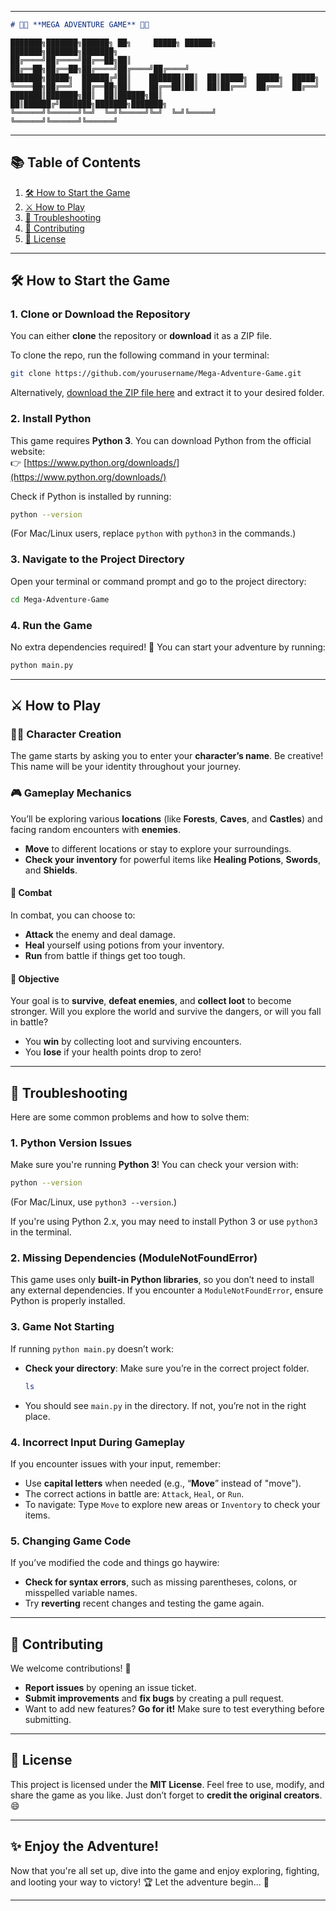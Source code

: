 
---

```markdown
# 🌟🌿 **MEGA ADVENTURE GAME** 🌿🌟

```
```
███████╗███████╗██████╗ ██╗     █████╗ ██████╗ ███████╗███████╗███████╗
██╔════╝██╔════╝██╔══██╗██║    ██╔══██╗██╔══██╗██╔════╝██╔════╝██╔════╝
███████╗█████╗  ██████╔╝██║    ███████║██║  ██║█████╗  █████╗  █████╗  
╚════██╗██╔══╝  ██╔══██╗██║    ██╔══██║██║  ██║██╔══╝  ██╔══╝  ██╔══╝  
███████║███████╗██║  ██║██████╗██║  ██║██████╔╝███████╗███████╗███████╗
╚══════╝╚══════╝╚═╝  ╚═╝╚═════╝╚═╝  ╚═╝╚═════╝ ╚══════╝╚══════╝╚══════╝
```

---

## 📚 **Table of Contents**
1. [🛠️ How to Start the Game](#how-to-start-the-game)
2. [⚔️ How to Play](#how-to-play)
3. [🐞 Troubleshooting](#troubleshooting)
4. [🎉 Contributing](#contributing)
5. [📜 License](#license)

---

## 🛠️ **How to Start the Game**

### 1. **Clone or Download the Repository**  
You can either **clone** the repository or **download** it as a ZIP file.

To clone the repo, run the following command in your terminal:

```bash
git clone https://github.com/yourusername/Mega-Adventure-Game.git
```

Alternatively, [download the ZIP file here](https://github.com/yourusername/Mega-Adventure-Game/archive/refs/heads/main.zip) and extract it to your desired folder.

### 2. **Install Python**  
This game requires **Python 3**. You can download Python from the official website:  
👉 [https://www.python.org/downloads/](https://www.python.org/downloads/)

Check if Python is installed by running:
```bash
python --version
```
(For Mac/Linux users, replace `python` with `python3` in the commands.)

### 3. **Navigate to the Project Directory**  
Open your terminal or command prompt and go to the project directory:
```bash
cd Mega-Adventure-Game
```

### 4. **Run the Game**  
No extra dependencies required! 🚀 You can start your adventure by running:

```bash
python main.py
```

---

## ⚔️ **How to Play**

### 🧙‍♂️ **Character Creation**  
The game starts by asking you to enter your **character’s name**. Be creative! This name will be your identity throughout your journey.

### 🎮 **Gameplay Mechanics**  
You’ll be exploring various **locations** (like **Forests**, **Caves**, and **Castles**) and facing random encounters with **enemies**.  

- **Move** to different locations or stay to explore your surroundings.
- **Check your inventory** for powerful items like **Healing Potions**, **Swords**, and **Shields**.

#### 🥊 **Combat**  
In combat, you can choose to:

- **Attack** the enemy and deal damage.
- **Heal** yourself using potions from your inventory.
- **Run** from battle if things get too tough.

#### 🎯 **Objective**  
Your goal is to **survive**, **defeat enemies**, and **collect loot** to become stronger. Will you explore the world and survive the dangers, or will you fall in battle? 

- You **win** by collecting loot and surviving encounters.
- You **lose** if your health points drop to zero!

---

## 🐞 **Troubleshooting**

Here are some common problems and how to solve them:

### 1. **Python Version Issues**  
Make sure you're running **Python 3**! You can check your version with:
```bash
python --version
```
(For Mac/Linux, use `python3 --version`.)

If you're using Python 2.x, you may need to install Python 3 or use `python3` in the terminal.

### 2. **Missing Dependencies (ModuleNotFoundError)**  
This game uses only **built-in Python libraries**, so you don’t need to install any external dependencies. If you encounter a `ModuleNotFoundError`, ensure Python is properly installed.

### 3. **Game Not Starting**  
If running `python main.py` doesn’t work:
- **Check your directory**: Make sure you’re in the correct project folder.
  ```bash
  ls
  ```
- You should see `main.py` in the directory. If not, you’re not in the right place.

### 4. **Incorrect Input During Gameplay**  
If you encounter issues with your input, remember:
- Use **capital letters** when needed (e.g., “**Move**” instead of "move").
- The correct actions in battle are: `Attack`, `Heal`, or `Run`.
- To navigate: Type `Move` to explore new areas or `Inventory` to check your items.

### 5. **Changing Game Code**  
If you’ve modified the code and things go haywire:
- **Check for syntax errors**, such as missing parentheses, colons, or misspelled variable names.
- Try **reverting** recent changes and testing the game again.

---

## 🎉 **Contributing**

We welcome contributions! 🌟  
- **Report issues** by opening an issue ticket.
- **Submit improvements** and **fix bugs** by creating a pull request.
- Want to add new features? **Go for it!** Make sure to test everything before submitting.

---

## 📜 **License**

This project is licensed under the **MIT License**. Feel free to use, modify, and share the game as you like. Just don’t forget to **credit the original creators**. 😄

---

## ✨ **Enjoy the Adventure!**  
Now that you're all set up, dive into the game and enjoy exploring, fighting, and looting your way to victory! 🏆 Let the adventure begin... 🎉

---
